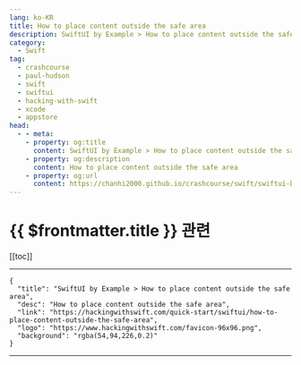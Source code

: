 ```yaml
---
lang: ko-KR
title: How to place content outside the safe area
description: SwiftUI by Example > How to place content outside the safe area
category:
  - Swift
tag: 
  - crashcourse
  - paul-hudson
  - swift
  - swiftui
  - hacking-with-swift
  - xcode
  - appstore
head:
  - - meta:
    - property: og:title
      content: SwiftUI by Example > How to place content outside the safe area
    - property: og:description
      content: How to place content outside the safe area
    - property: og:url
      content: https://chanhi2000.github.io/crashcourse/swift/swiftui-by-example/04-view-layout/how-to-place-content-outside-the-safe-area.html
---
```


# {{ $frontmatter.title }} 관련

[[toc]]

---

```component VPCard
{
  "title": "SwiftUI by Example > How to place content outside the safe area",
  "desc": "How to place content outside the safe area",
  "link": "https://hackingwithswift.com/quick-start/swiftui/how-to-place-content-outside-the-safe-area",
  "logo": "https://www.hackingwithswift.com/favicon-96x96.png",
  "background": "rgba(54,94,226,0.2)"
}
```

---

<TagLinks />